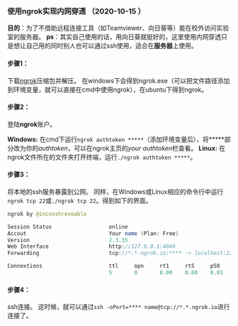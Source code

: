 ### 使用ngrok实现内网穿透 （2020-10-15 ）
**目的**：为了不借助远程连接工具（如Teamviewer、向日葵等）能在校外访问实验室的服务器。
**ps**：其实自己使用的话，用向日葵就挺好的，这里使用内网穿透只是想让自己用的同时别人也可以通过ssh使用，适合在**服务器**上使用。

#### 步骤1：
下载[ngrok](https://dashboard.ngrok.com/get-started/setup)压缩包并解压。
在windows下会得到ngrok.exe（可以把文件路径添加到环境变量，就可以直接在cmd中使用ngrok），在ubuntu下得到ngrok。
#### 步骤2：
登陆**ngrok**账户。

**Windows:** 在cmd下运行`ngrok authtoken *****`（添加环境变量后），将*****部分改为你的*authtoken*，可以在ngrok主页的*your authtoken*栏查看。
**Linux:** 在ngrok文件所在的文件夹打开终端，运行`./ngrok authtoken *****`。
#### 步骤3：
将本地的ssh服务暴露到公网。
同样，在Windows或Linux相应的命令行中运行`ngrok tcp 22`或`./ngrok tcp 22`。得到如下的界面。
```java
ngrok by @inconshreveable

Session Status                  online
Accout                          Your name (Plan: Free)
Version                         2.3.35
Web Interface                   http://127.0.0.1:4040
Forwarding                      tcp://*.*.ngrok.io:**** -> localhost:22

Connextions                     ttl     opn     rt1     rt5     p50     p90
                                5       0       0.00    0.00    0.01    374.79
```
#### 步骤4：
ssh连接。
这时候，就可以通过`ssh -oPort=**** name@tcp://*.*.ngrok.io`进行连接了。
